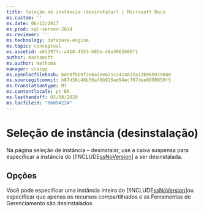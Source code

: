 ```yaml
---
title: Seleção de instância (desinstalar) | Microsoft Docs
ms.custom: ''
ms.date: 06/13/2017
ms.prod: sql-server-2014
ms.reviewer: ''
ms.technology: database-engine
ms.topic: conceptual
ms.assetid: e61297fc-a418-4553-b85e-40a3062606f1
author: mashamsft
ms.author: mathoma
manager: craigg
ms.openlocfilehash: 6de0fbb9f2e6a5ee621c24c4832a13b900919048
ms.sourcegitcommit: b87d36c46b39af8b929ad94ec707dee8800950f5
ms.translationtype: MT
ms.contentlocale: pt-BR
ms.lasthandoff: 02/08/2020
ms.locfileid: "66094224"
---
```

# <a name="instance-selection-uninstall"></a>Seleção de instância (desinstalação)
  Na página seleção de instância – desinstalar, use a caixa suspensa para especificar a instância do [!INCLUDE[ssNoVersion](../../includes/ssnoversion-md.md)] a ser desinstalada.  
  
## <a name="options"></a>Opções  
 Você pode especificar uma instância inteira do [!INCLUDE[ssNoVersion](../../includes/ssnoversion-md.md)]ou especificar que apenas os recursos compartilhados e as Ferramentas de Gerenciamento são desinstalados.  
  
  
